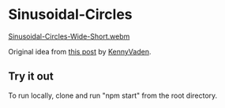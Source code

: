 # Sinusoidal-Circles

[Sinusoidal-Circles-Wide-Short.webm](https://github.com/user-attachments/assets/48d7f7f1-d9d8-48e9-9696-d34b4c97331e)

Original idea from [this post](https://www.reddit.com/r/generative/comments/1f9a9uz/burn_r_code/) by [KennyVaden](https://www.reddit.com/user/KennyVaden/).

## Try it out

To run locally, clone and run "npm start" from the root directory.
